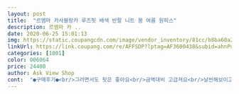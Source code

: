 ```yaml
---
layout: post 
title:  "르엠마 카사블랑카 루즈핏 배색 반팔 니트 봄 여름 원피스" 
description: 르엠마 카 ..
date: 2020-06-25 15:01:13 
img: https://static.coupangcdn.com/image/vendor_inventory/81cc/b8ba60a2ce2f312c1c061316c75c66cdefb9644b0a8fb8d9ef5c84f8cb09.jpg 
linkUrl: https://link.coupang.com/re/AFFSDP?lptag=AF3600438&subid=ahnPublicAsk&pageKey=1477721529&itemId=2538956485&vendorItemId=70726596725&traceid=V0-113-20441b21e0020512 
categories: [1001] 
color: 006064 
price: 24400 
author: Ask View Shop 
cont:  "●구매후기●<br/>그러면서도 핏은 좋아요<br/>금액대비 고급져요<br/>날씬해보이고 바람도 솔솔 들어가서 여름에도 시원한 니트원피스일 듯합니다.<br/><br/>니트라선택을참잘했는데.<br/>.<br/><br/>다만 집에선 모르는데 밖에서 햇빛통과되면 블랙임에도 속이 비쳐보여서 슬립을 잘 챙겨입어야할 듯합니다.<br/><br/>다시블랙을주문했어요<br/>맘에 듭니다.<br/><br/>베이지랑블랙을바꿔서해놓았더라고요<br/>색상을잘못표기한것같아서별2개뺐어요<br/>옷은너무맘에들어별다섯<br/>잘부탁드립니다<br/>찰랑거리게 떨어져서 미운살들을 감춰주네요<br/>" 
---
```

